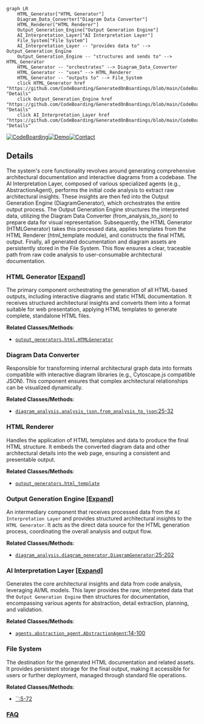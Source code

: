 ```mermaid
graph LR
    HTML_Generator["HTML Generator"]
    Diagram_Data_Converter["Diagram Data Converter"]
    HTML_Renderer["HTML Renderer"]
    Output_Generation_Engine["Output Generation Engine"]
    AI_Interpretation_Layer["AI Interpretation Layer"]
    File_System["File System"]
    AI_Interpretation_Layer -- "provides data to" --> Output_Generation_Engine
    Output_Generation_Engine -- "structures and sends to" --> HTML_Generator
    HTML_Generator -- "orchestrates" --> Diagram_Data_Converter
    HTML_Generator -- "uses" --> HTML_Renderer
    HTML_Generator -- "outputs to" --> File_System
    click HTML_Generator href "https://github.com/CodeBoarding/GeneratedOnBoardings/blob/main/CodeBoarding/HTML_Generator.md" "Details"
    click Output_Generation_Engine href "https://github.com/CodeBoarding/GeneratedOnBoardings/blob/main/CodeBoarding/Output_Generation_Engine.md" "Details"
    click AI_Interpretation_Layer href "https://github.com/CodeBoarding/GeneratedOnBoardings/blob/main/CodeBoarding/AI_Interpretation_Layer.md" "Details"
```

[![CodeBoarding](https://img.shields.io/badge/Generated%20by-CodeBoarding-9cf?style=flat-square)](https://github.com/CodeBoarding/GeneratedOnBoardings)[![Demo](https://img.shields.io/badge/Try%20our-Demo-blue?style=flat-square)](https://www.codeboarding.org/demo)[![Contact](https://img.shields.io/badge/Contact%20us%20-%20contact@codeboarding.org-lightgrey?style=flat-square)](mailto:contact@codeboarding.org)

## Details

The system's core functionality revolves around generating comprehensive architectural documentation and interactive diagrams from a codebase. The AI Interpretation Layer, composed of various specialized agents (e.g., AbstractionAgent), performs the initial code analysis to extract raw architectural insights. These insights are then fed into the Output Generation Engine (DiagramGenerator), which orchestrates the entire output process. The Output Generation Engine structures the interpreted data, utilizing the Diagram Data Converter (from_analysis_to_json) to prepare data for visual representation. Subsequently, the HTML Generator (HTMLGenerator) takes this processed data, applies templates from the HTML Renderer (html_template module), and constructs the final HTML output. Finally, all generated documentation and diagram assets are persistently stored in the File System. This flow ensures a clear, traceable path from raw code analysis to user-consumable architectural documentation.

### HTML Generator [[Expand]](./HTML_Generator.md)
The primary component orchestrating the generation of all HTML-based outputs, including interactive diagrams and static HTML documentation. It receives structured architectural insights and converts them into a format suitable for web presentation, applying HTML templates to generate complete, standalone HTML files.


**Related Classes/Methods**:

- <a href="https://github.com/CodeBoarding/CodeBoarding/blob/main/" target="_blank" rel="noopener noreferrer">`output_generators.html.HTMLGenerator`</a>


### Diagram Data Converter
Responsible for transforming internal architectural graph data into formats compatible with interactive diagram libraries (e.g., Cytoscape.js compatible JSON). This component ensures that complex architectural relationships can be visualized dynamically.


**Related Classes/Methods**:

- <a href="https://github.com/CodeBoarding/CodeBoarding/blob/main/diagram_analysis/analysis_json.py#L25-L32" target="_blank" rel="noopener noreferrer">`diagram_analysis.analysis_json.from_analysis_to_json`:25-32</a>


### HTML Renderer
Handles the application of HTML templates and data to produce the final HTML structure. It embeds the converted diagram data and other architectural details into the web page, ensuring a consistent and presentable output.


**Related Classes/Methods**:

- <a href="https://github.com/CodeBoarding/CodeBoarding/blob/main/" target="_blank" rel="noopener noreferrer">`output_generators.html_template`</a>


### Output Generation Engine [[Expand]](./Output_Generation_Engine.md)
An intermediary component that receives processed data from the `AI Interpretation Layer` and provides structured architectural insights to the `HTML Generator`. It acts as the direct data source for the HTML generation process, coordinating the overall analysis and output flow.


**Related Classes/Methods**:

- <a href="https://github.com/CodeBoarding/CodeBoarding/blob/main/diagram_analysis/diagram_generator.py#L25-L202" target="_blank" rel="noopener noreferrer">`diagram_analysis.diagram_generator.DiagramGenerator`:25-202</a>


### AI Interpretation Layer [[Expand]](./AI_Interpretation_Layer.md)
Generates the core architectural insights and data from code analysis, leveraging AI/ML models. This layer provides the raw, interpreted data that the `Output Generation Engine` then structures for documentation, encompassing various agents for abstraction, detail extraction, planning, and validation.


**Related Classes/Methods**:

- <a href="https://github.com/CodeBoarding/CodeBoarding/blob/main/agents/abstraction_agent.py#L14-L100" target="_blank" rel="noopener noreferrer">`agents.abstraction_agent.AbstractionAgent`:14-100</a>


### File System
The destination for the generated HTML documentation and related assets. It provides persistent storage for the final output, making it accessible for users or further deployment, managed through standard file operations.


**Related Classes/Methods**:

- <a href="https://github.com/CodeBoarding/CodeBoarding/blob/main/logging_config.py#L5-L72" target="_blank" rel="noopener noreferrer">``:5-72</a>




### [FAQ](https://github.com/CodeBoarding/GeneratedOnBoardings/tree/main?tab=readme-ov-file#faq)